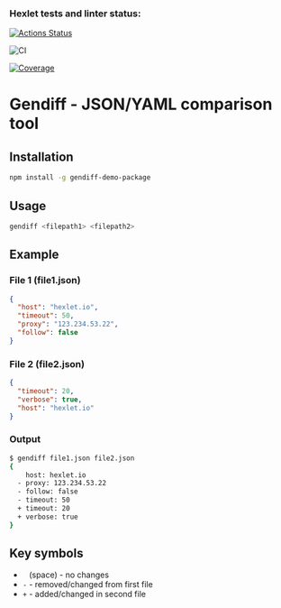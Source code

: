 ### Hexlet tests and linter status:
[![Actions Status](https://github.com/Olya-Timkova/frontend-project-46/actions/workflows/hexlet-check.yml/badge.svg)](https://github.com/Olya-Timkova/frontend-project-46/actions)

![CI](https://github.com/Olya-Timkova/frontend-project-46/workflows/CI/badge.svg)

[![Coverage](https://sonarcloud.io/api/project_badges/measure?project=Olya-Timkova_frontend-project-46&metric=coverage)](https://sonarcloud.io/summary/new_code?id=Olya-Timkova_frontend-project-46)

# Gendiff - JSON/YAML comparison tool

## Installation
```bash
npm install -g gendiff-demo-package
```

## Usage
```bash
gendiff <filepath1> <filepath2>
```

## Example

### File 1 (file1.json)
```json
{
  "host": "hexlet.io",
  "timeout": 50,
  "proxy": "123.234.53.22",
  "follow": false
}
```

### File 2 (file2.json)
```json
{
  "timeout": 20,
  "verbose": true,
  "host": "hexlet.io"
}
```

### Output
```bash
$ gendiff file1.json file2.json
{
    host: hexlet.io
  - proxy: 123.234.53.22
  - follow: false
  - timeout: 50
  + timeout: 20
  + verbose: true
}
```

## Key symbols
- ` ` (space) - no changes
- `-` - removed/changed from first file
- `+` - added/changed in second file